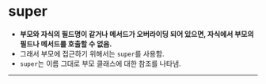 # super

- **부모와 자식의 필드명이 같거나 메서드가 오버라이딩 되어 있으면, 자식에서 부모의 필드나 메서드를 호출할 수 없음.**
- 그래서 부모에 접근하기 위해서는 `super`를 사용함.
- `super`는 이름 그대로 부모 클래스에 대한 참조를 나타냄.

---
